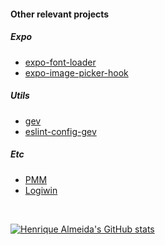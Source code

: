 #### Other relevant projects

##### Expo
* [expo-font-loader](https://github.com/SrBrahma/expo-font-loader)
* [expo-image-picker-hook](https://github.com/SrBrahma/expo-image-picker-hook)

##### Utils
* [gev](https://github.com/SrBrahma/gev)
* [eslint-config-gev](https://github.com/SrBrahma/eslint-config-gev)

##### Etc
* [PMM](https://github.com/SrBrahma/PMM)
* [Logiwin](https://github.com/SrBrahma/Logiwin)

<br/>

<!-- https://github.com/anuraghazra/github-readme-stats/blob/master/themes/README.md -->
[![Henrique Almeida's GitHub stats](https://github-readme-stats.vercel.app/api?username=srbrahma&theme=ayu-mirage&show_icons=true)](https://github.com/SrBrahma)

